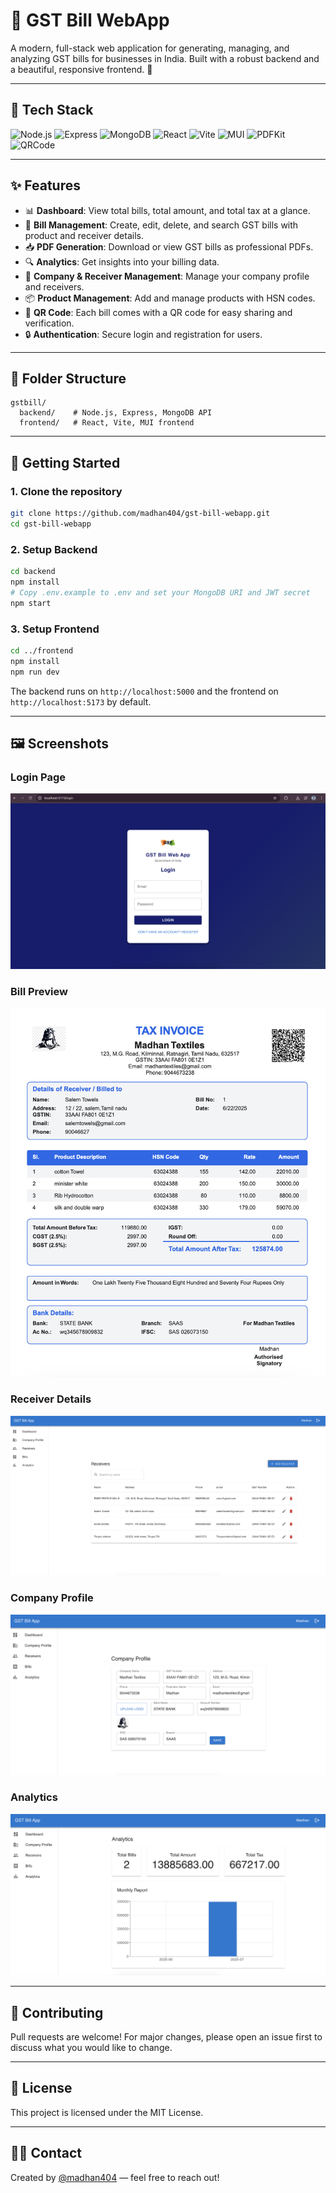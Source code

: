 # 🧾 GST Bill WebApp

A modern, full-stack web application for generating, managing, and analyzing GST bills for businesses in India. Built with a robust backend and a beautiful, responsive frontend. 🚀

---

## 🚦 Tech Stack

<p align="left">
  <img src="https://img.shields.io/badge/Node.js-339933?logo=node.js&logoColor=white" alt="Node.js"/>
  <img src="https://img.shields.io/badge/Express-000000?logo=express&logoColor=white" alt="Express"/>
  <img src="https://img.shields.io/badge/MongoDB-47A248?logo=mongodb&logoColor=white" alt="MongoDB"/>
  <img src="https://img.shields.io/badge/React-61DAFB?logo=react&logoColor=black" alt="React"/>
  <img src="https://img.shields.io/badge/Vite-646CFF?logo=vite&logoColor=white" alt="Vite"/>
  <img src="https://img.shields.io/badge/MUI-007FFF?logo=mui&logoColor=white" alt="MUI"/>
  <img src="https://img.shields.io/badge/PDFKit-00599C?logo=adobeacrobatreader&logoColor=white" alt="PDFKit"/>
  <img src="https://img.shields.io/badge/QRCode-000000?logo=qrcode&logoColor=white" alt="QRCode"/>
</p>

---

## ✨ Features

- 📊 **Dashboard**: View total bills, total amount, and total tax at a glance.
- 🧾 **Bill Management**: Create, edit, delete, and search GST bills with product and receiver details.
- 📥 **PDF Generation**: Download or view GST bills as professional PDFs.
- 🔍 **Analytics**: Get insights into your billing data.
- 🏢 **Company & Receiver Management**: Manage your company profile and receivers.
- 📦 **Product Management**: Add and manage products with HSN codes.
- 📱 **QR Code**: Each bill comes with a QR code for easy sharing and verification.
- 🔒 **Authentication**: Secure login and registration for users.

---

## 📂 Folder Structure

```
gstbill/
  backend/    # Node.js, Express, MongoDB API
  frontend/   # React, Vite, MUI frontend
```

---

## 🚀 Getting Started

### 1. Clone the repository
```bash
git clone https://github.com/madhan404/gst-bill-webapp.git
cd gst-bill-webapp
```

### 2. Setup Backend
```bash
cd backend
npm install
# Copy .env.example to .env and set your MongoDB URI and JWT secret
npm start
```

### 3. Setup Frontend
```bash
cd ../frontend
npm install
npm run dev
```

The backend runs on `http://localhost:5000` and the frontend on `http://localhost:5173` by default.

---

## 🖼️ Screenshots

### Login Page
![Login Page](frontend/src/assets/login-page.png)

### Bill Preview
![Bill Preview](frontend/src/assets/bill-preview.png)

### Receiver Details
![Receiver Details](frontend/src/assets/receiver-details.png)

### Company Profile
![Company Profile](frontend/src/assets/Company-Profile.png)

### Analytics
![Analytics](frontend/src/assets/analytics.png)

---

## 🤝 Contributing

Pull requests are welcome! For major changes, please open an issue first to discuss what you would like to change.

---

## 📄 License

This project is licensed under the MIT License.

---

## 🙋‍♂️ Contact

Created by [@madhan404](https://github.com/madhan404) — feel free to reach out! 